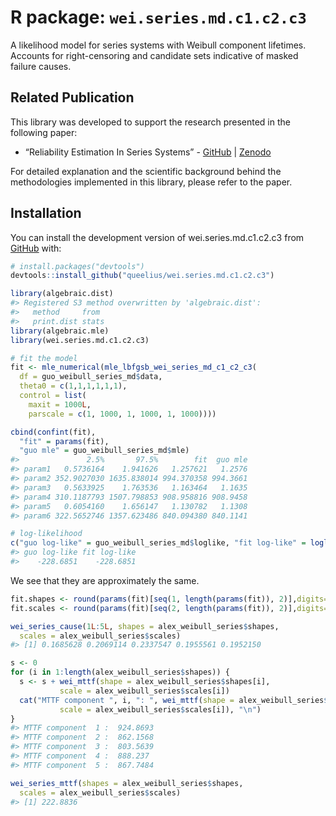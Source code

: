 
<!-- README.md is generated from README.Rmd. Please edit that file -->

# R package: `wei.series.md.c1.c2.c3`

A likelihood model for series systems with Weibull component lifetimes.
Accounts for right-censoring and candidate sets indicative of masked
failure causes.

## Related Publication

This library was developed to support the research presented in the
following paper:

  - “Reliability Estimation In Series Systems” -
    [GitHub](https://github.com/queelius/reliability-estimation-in-series-systems)
    | [Zenodo](https://doi.org/zenodo.XXXXX)

For detailed explanation and the scientific background behind the
methodologies implemented in this library, please refer to the paper.

<!-- badges: start -->

<!-- badges: end -->

## Installation

You can install the development version of wei.series.md.c1.c2.c3 from
[GitHub](https://github.com/) with:

``` r
# install.packages("devtools")
devtools::install_github("queelius/wei.series.md.c1.c2.c3")
```

``` r
library(algebraic.dist)
#> Registered S3 method overwritten by 'algebraic.dist':
#>   method     from 
#>   print.dist stats
library(algebraic.mle)
library(wei.series.md.c1.c2.c3)
```

``` r
# fit the model
fit <- mle_numerical(mle_lbfgsb_wei_series_md_c1_c2_c3(
  df = guo_weibull_series_md$data,
  theta0 = c(1,1,1,1,1,1),
  control = list(
    maxit = 1000L,
    parscale = c(1, 1000, 1, 1000, 1, 1000))))

cbind(confint(fit),
  "fit" = params(fit),
  "guo mle" = guo_weibull_series_md$mle)
#>               2.5%       97.5%        fit  guo mle
#> param1   0.5736164    1.941626   1.257621   1.2576
#> param2 352.9027030 1635.838014 994.370358 994.3661
#> param3   0.5633925    1.763536   1.163464   1.1635
#> param4 310.1187793 1507.798853 908.958816 908.9458
#> param5   0.6054160    1.656147   1.130782   1.1308
#> param6 322.5652746 1357.623486 840.094380 840.1141

# log-likelihood
c("guo log-like" = guo_weibull_series_md$loglike, "fit log-like" = loglik_val(fit))
#> guo log-like fit log-like 
#>    -228.6851    -228.6851
```

We see that they are approximately the same.

``` r
fit.shapes <- round(params(fit)[seq(1, length(params(fit)), 2)],digits=4)
fit.scales <- round(params(fit)[seq(2, length(params(fit)), 2)],digits=4)

wei_series_cause(1L:5L, shapes = alex_weibull_series$shapes,
  scales = alex_weibull_series$scales)
#> [1] 0.1685628 0.2069114 0.2337547 0.1955561 0.1952150

s <- 0
for (i in 1:length(alex_weibull_series$shapes)) {
  s <- s + wei_mttf(shape = alex_weibull_series$shapes[i],
           scale = alex_weibull_series$scales[i])
  cat("MTTF component ", i, ": ", wei_mttf(shape = alex_weibull_series$shapes[i],
           scale = alex_weibull_series$scales[i]), "\n")
}
#> MTTF component  1 :  924.8693 
#> MTTF component  2 :  862.1568 
#> MTTF component  3 :  803.5639 
#> MTTF component  4 :  888.237 
#> MTTF component  5 :  867.7484

wei_series_mttf(shapes = alex_weibull_series$shapes,
  scales = alex_weibull_series$scales)
#> [1] 222.8836
```
